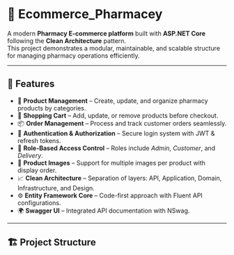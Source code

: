 # 💊 Ecommerce_Pharmacey

A modern **Pharmacy E-commerce platform** built with **ASP.NET Core** following the **Clean Architecture** pattern.  
This project demonstrates a modular, maintainable, and scalable structure for managing pharmacy operations efficiently.

---

## 🚀 Features

- 🏪 **Product Management** – Create, update, and organize pharmacy products by categories.  
- 🛒 **Shopping Cart** – Add, update, or remove products before checkout.  
- 📦 **Order Management** – Process and track customer orders seamlessly.  
- 🔐 **Authentication & Authorization** – Secure login system with JWT & refresh tokens.  
- 👤 **Role-Based Access Control** – Roles include *Admin*, *Customer*, and *Delivery*.  
- 📸 **Product Images** – Support for multiple images per product with display order.  
- 📈 **Clean Architecture** – Separation of layers: API, Application, Domain, Infrastructure, and Design.  
- ⚙️ **Entity Framework Core** – Code-first approach with Fluent API configurations.  
- 🌍 **Swagger UI** – Integrated API documentation with NSwag.  

---

## 🏗️ Project Structure

